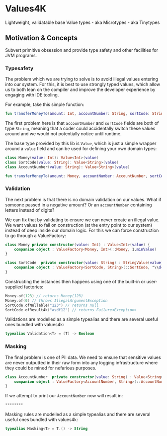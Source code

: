 # Values4K

Lightweight, validatable base Value types - aka Microtypes - aka Tinytypes

## Motivation & Concepts
Subvert primitive obsession and provide type safety and other facilities for JVM programs.

### Typesafety

The problem which we are trying to solve is to avoid illegal values entering into our system. For this, it is best to use strongly typed values, which allow us to both lean on the compiler and improve the developer experience by engaging with IDE tooling.

For example, take this simple function:
```kotlin
fun transferMoneyTo(amount: Int, accountNumber: String, sortCode: String)
```

The first problem here is that `accountNumber` and `sortCode` fields are both of type `String`, meaning that a coder could accidentally switch these values around and we would not potentially  notice until runtime.

The base type provided by this lib is `Value`, which is just a simple wrapper around a `value` field and can be used for defining your own domain types:

```kotlin
class Money(value: Int): Value<Int>(value)
class SortCode(value: String): Value<String>(value)
class AccountNumber(value: String): Value<String>(value)

fun transferMoneyTo(amount: Money, accountNumber: AccountNumber, sortCode: SortCode)
```

### Validation
The next problem is that there is no domain validation on our values. What if someone passed in a negative amount? Or an `accountNumber` containing letters instead of digits?

We can fix that by validating to ensure we can never create an illegal value. We want values to fail on construction (at the entry point to our system) instead of deep inside our domain logic. For this we can force construction to go through a ValueFactory:

```kotlin
class Money private constructor(value: Int) : Value<Int>(value) {
    companion object : ValueFactory<Money, Int>(::Money, 1.minValue)
}

class SortCode  private constructor(value: String) : StringValue(value) {
    companion object : ValueFactory<SortCode, String>(::SortCode, "\\d{6}".regex)
}
```

Constructing the instances then happens using one of the built-in or user-supplied factories:

```kotlin
Money.of(123) // returns Money(123)
Money.of(0) // throws IllegalArgumentException
SortCode.ofNullable("123") // returns null
SortCode.ofResult4k("asdf12") // returns Failure<Exception>
```

Validations are modelled as a simple typealias and there are several useful ones bundled with values4k:
```kotlin
typealias Validation<T> = (T) -> Boolean
```

### Masking
The final problem is one of PII data. We need to ensure that sensitive values are never outputted in their raw form into any logging infrastructure where they could be mined for nefarious purposes. 

```kotlin
class AccountNumber  private constructor(value: String) : Value<String>(value, hidden()) {
    companion object : ValueFactory<AccountNumber, String>(::AccountNumber, "\\d{8}".regex)
}
```

If we attempt to print our `AccountNumber` now will result in:
```kotlin
********
```

Masking rules are modelled as a simple typealias and there are several useful ones bundled with values4k:
```kotlin
typealias Masking<T> = T.() -> String
```
